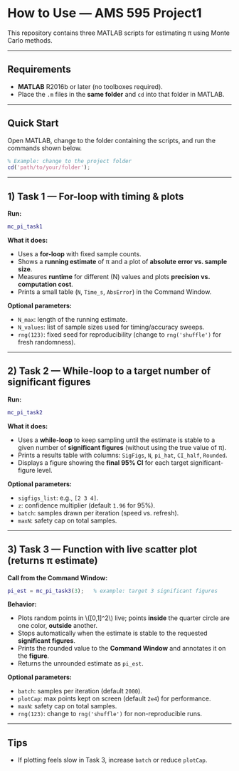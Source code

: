 # How to Use — AMS 595 Project1

This repository contains three MATLAB scripts for estimating π using Monte Carlo methods.  

---

## Requirements
- **MATLAB** R2016b or later (no toolboxes required).
- Place the `.m` files in the **same folder** and `cd` into that folder in MATLAB.

---

## Quick Start
Open MATLAB, change to the folder containing the scripts, and run the commands shown below.

```matlab
% Example: change to the project folder
cd('path/to/your/folder');
```

---

## 1) Task 1 — For-loop with timing & plots
**Run:**
```matlab
mc_pi_task1
```
**What it does:**
- Uses a **for-loop** with fixed sample counts.
- Shows a **running estimate** of π and a plot of **absolute error vs. sample size**.
- Measures **runtime** for different \(N\) values and plots **precision vs. computation cost**.
- Prints a small table (`N`, `Time_s`, `AbsError`) in the Command Window.

**Optional parameters:**
- `N_max`: length of the running estimate.
- `N_values`: list of sample sizes used for timing/accuracy sweeps.
- `rng(123)`: fixed seed for reproducibility (change to `rng('shuffle')` for fresh randomness).

---

## 2) Task 2 — While-loop to a target number of significant figures
**Run:**
```matlab
mc_pi_task2
```
**What it does:**
- Uses a **while-loop** to keep sampling until the estimate is stable to a given number of **significant figures** (without using the true value of π).
- Prints a results table with columns: `SigFigs`, `N`, `pi_hat`, `CI_half`, `Rounded`.
- Displays a figure showing the **final 95% CI** for each target significant-figure level.

**Optional parameters:**
- `sigfigs_list`: e.g., `[2 3 4]`.
- `z`: confidence multiplier (default `1.96` for 95%).
- `batch`: samples drawn per iteration (speed vs. refresh).
- `maxN`: safety cap on total samples.

---

## 3) Task 3 — Function with live scatter plot (returns π estimate)
**Call from the Command Window:**
```matlab
pi_est = mc_pi_task3(3);   % example: target 3 significant figures
```
**Behavior:**
- Plots random points in \\([0,1]^2\\) live; points **inside** the quarter circle are one color, **outside** another.
- Stops automatically when the estimate is stable to the requested **significant figures**.
- Prints the rounded value to the **Command Window** and annotates it on the **figure**.
- Returns the unrounded estimate as `pi_est`.

**Optional parameters:**
- `batch`: samples per iteration (default `2000`).
- `plotCap`: max points kept on screen (default `2e4`) for performance.
- `maxN`: safety cap on total samples.
- `rng(123)`: change to `rng('shuffle')` for non-reproducible runs.

---

## Tips
- If plotting feels slow in Task 3, increase `batch` or reduce `plotCap`.
